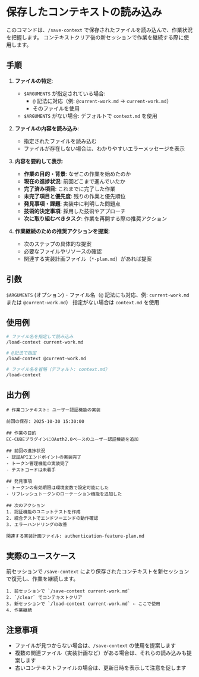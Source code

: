 # 保存したコンテキストの読み込み

このコマンドは、`/save-context` で保存されたファイルを読み込んで、作業状況を把握します。
コンテキストクリア後の新セッションで作業を継続する際に使用します。

## 手順

1. **ファイルの特定**:
   - `$ARGUMENTS` が指定されている場合:
     - `@` 記法に対応（例: `@current-work.md` → `current-work.md`）
     - そのファイルを使用
   - `$ARGUMENTS` がない場合: デフォルトで `context.md` を使用

2. **ファイルの内容を読み込み**:
   - 指定されたファイルを読み込む
   - ファイルが存在しない場合は、わかりやすいエラーメッセージを表示

3. **内容を要約して表示**:
   - **作業の目的・背景**: なぜこの作業を始めたのか
   - **現在の進捗状況**: 前回どこまで進んでいたか
   - **完了済み項目**: これまでに完了した作業
   - **未完了項目と優先度**: 残りの作業と優先順位
   - **発見事項・課題**: 実装中に判明した問題点
   - **技術的決定事項**: 採用した技術やアプローチ
   - **次に取り組むべきタスク**: 作業を再開する際の推奨アクション

4. **作業継続のための推奨アクションを提案**:
   - 次のステップの具体的な提案
   - 必要なファイルやリソースの確認
   - 関連する実装計画ファイル（`*-plan.md`）があれば提案

## 引数

`$ARGUMENTS` (オプション) - ファイル名（`@` 記法にも対応、例: `current-work.md` または `@current-work.md`）
指定がない場合は `context.md` を使用

## 使用例

```bash
# ファイル名を指定して読み込み
/load-context current-work.md

# @記法で指定
/load-context @current-work.md

# ファイル名を省略（デフォルト: context.md）
/load-context
```

## 出力例

```
# 作業コンテキスト: ユーザー認証機能の実装

前回の保存: 2025-10-30 15:30:00

## 作業の目的
EC-CUBEプラグインにOAuth2.0ベースのユーザー認証機能を追加

## 前回の進捗状況
- 認証APIエンドポイントの実装完了
- トークン管理機能の実装完了
- テストコードは未着手

## 発見事項
- トークンの有効期限は環境変数で設定可能にした
- リフレッシュトークンのローテーション機能を追加した

## 次のアクション
1. 認証機能のユニットテストを作成
2. 統合テストでエンドツーエンドの動作確認
3. エラーハンドリングの改善

関連する実装計画ファイル: authentication-feature-plan.md
```

## 実際のユースケース

前セッションで `/save-context` により保存されたコンテキストを新セッションで復元し、作業を継続します。

```
1. 前セッションで `/save-context current-work.md`
2. `/clear` でコンテキストクリア
3. 新セッションで `/load-context current-work.md` ← ここで使用
4. 作業継続
```

## 注意事項

- ファイルが見つからない場合は、`/save-context` の使用を提案します
- 複数の関連ファイル（実装計画など）がある場合は、それらの読み込みも提案します
- 古いコンテキストファイルの場合は、更新日時を表示して注意を促します
